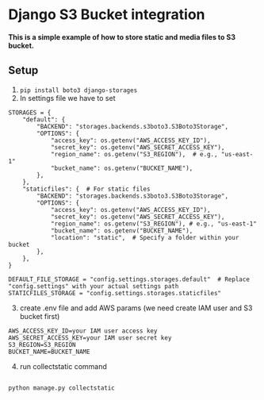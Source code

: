 # Django S3 Bucket integration

#### This is a simple example of how to store static and media files to S3 bucket.

## Setup

1. ```pip install boto3 django-storages```
2. In settings file we have to set
```
STORAGES = {
    "default": {
        "BACKEND": "storages.backends.s3boto3.S3Boto3Storage",
        "OPTIONS": {
            "access_key": os.getenv("AWS_ACCESS_KEY_ID"),
            "secret_key": os.getenv("AWS_SECRET_ACCESS_KEY"),
            "region_name": os.getenv("S3_REGION"),  # e.g., "us-east-1"
            "bucket_name": os.getenv("BUCKET_NAME"),
        },
    },
    "staticfiles": {  # For static files
        "BACKEND": "storages.backends.s3boto3.S3Boto3Storage",
        "OPTIONS": {
            "access_key": os.getenv("AWS_ACCESS_KEY_ID"),
            "secret_key": os.getenv("AWS_SECRET_ACCESS_KEY"),
            "region_name": os.getenv("S3_REGION"), # e.g., "us-east-1"
            "bucket_name": os.getenv("BUCKET_NAME"),
            "location": "static",  # Specify a folder within your bucket
        },
    },
}

DEFAULT_FILE_STORAGE = "config.settings.storages.default"  # Replace "config.settings" with your actual settings path
STATICFILES_STORAGE = "config.settings.storages.staticfiles"
```
3. create .env file and add AWS params (we need create IAM user and S3 bucket first)
```
AWS_ACCESS_KEY_ID=your IAM user access key
AWS_SECRET_ACCESS_KEY=your IAM user secret key
S3_REGION=S3_REGION
BUCKET_NAME=BUCKET_NAME
```
4. run collectstatic command
```python

python manage.py collectstatic
```
